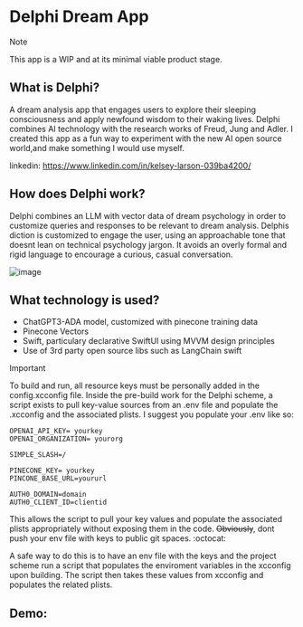 # Delphi Dream App

> [!NOTE] 
This app is a WIP and at its minimal viable product stage. 

## What is Delphi?

A dream analysis app that engages users to explore their sleeping consciousness and apply newfound wisdom to their waking lives. Delphi combines AI technology with the research works of Freud, Jung and Adler.
 I created this app as a fun way to experiment with the new AI open source world,and make something I would use myself.

linkedin: 
https://www.linkedin.com/in/kelsey-larson-039ba4200/


## How does Delphi work?
Delphi combines an LLM with vector data of dream psychology in order to customize queries and responses to be relevant to dream analysis. Delphis diction is customized to engage the user, using an approachable tone that doesnt lean on technical psychology jargon. It avoids an overly formal and rigid language to encourage a curious, casual conversation. 

![image](https://github.com/kelsey-debug/DelphiPub/assets/57580796/c22be628-362e-4feb-ace3-2a2e8d4e9d78)


## What technology is used?
- ChatGPT3-ADA model, customized with pinecone training data
- Pinecone Vectors 
- Swift, particulary declarative SwiftUI using MVVM design principles 
- Use of 3rd party open source libs such as LangChain swift 


> [!IMPORTANT] 
To build and run, all resource keys must be personally added in the config.xcconfig file. Inside the pre-build work for the Delphi scheme, a script exists to pull key-value sources from an .env file and populate the .xcconfig and the associated plists.  I suggest you populate your .env like so: 

```
OPENAI_API_KEY= yourkey
OPENAI_ORGANIZATION= yourorg

SIMPLE_SLASH=/

PINECONE_KEY= yourkey
PINCONE_BASE_URL=yoururl 

AUTH0_DOMAIN=domain
AUTH0_CLIENT_ID=clientid
```

This allows the script to pull your key values and populate the associated plists appropriately without exposing them in the code. ~~Obviously~~, dont push your env file with keys to public git spaces. :octocat:


A safe way to do this is to have an env file with the keys and the project scheme run a script that populates the enviroment variables in the xcconfig upon building. The script then takes these values from xcconfig and populates the related plists. 
## Demo: 


